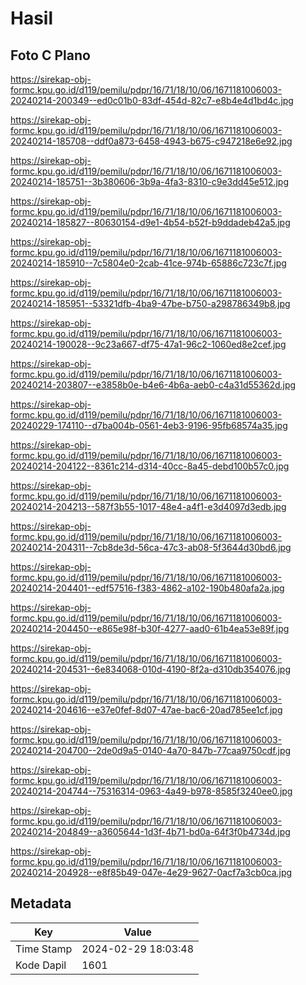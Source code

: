 # Hasil

## Foto C Plano

https://sirekap-obj-formc.kpu.go.id/d119/pemilu/pdpr/16/71/18/10/06/1671181006003-20240214-200349--ed0c01b0-83df-454d-82c7-e8b4e4d1bd4c.jpg

https://sirekap-obj-formc.kpu.go.id/d119/pemilu/pdpr/16/71/18/10/06/1671181006003-20240214-185708--ddf0a873-6458-4943-b675-c947218e6e92.jpg

https://sirekap-obj-formc.kpu.go.id/d119/pemilu/pdpr/16/71/18/10/06/1671181006003-20240214-185751--3b380606-3b9a-4fa3-8310-c9e3dd45e512.jpg

https://sirekap-obj-formc.kpu.go.id/d119/pemilu/pdpr/16/71/18/10/06/1671181006003-20240214-185827--80630154-d9e1-4b54-b52f-b9ddadeb42a5.jpg

https://sirekap-obj-formc.kpu.go.id/d119/pemilu/pdpr/16/71/18/10/06/1671181006003-20240214-185910--7c5804e0-2cab-41ce-974b-65886c723c7f.jpg

https://sirekap-obj-formc.kpu.go.id/d119/pemilu/pdpr/16/71/18/10/06/1671181006003-20240214-185951--53321dfb-4ba9-47be-b750-a298786349b8.jpg

https://sirekap-obj-formc.kpu.go.id/d119/pemilu/pdpr/16/71/18/10/06/1671181006003-20240214-190028--9c23a667-df75-47a1-96c2-1060ed8e2cef.jpg

https://sirekap-obj-formc.kpu.go.id/d119/pemilu/pdpr/16/71/18/10/06/1671181006003-20240214-203807--e3858b0e-b4e6-4b6a-aeb0-c4a31d55362d.jpg

https://sirekap-obj-formc.kpu.go.id/d119/pemilu/pdpr/16/71/18/10/06/1671181006003-20240229-174110--d7ba004b-0561-4eb3-9196-95fb68574a35.jpg

https://sirekap-obj-formc.kpu.go.id/d119/pemilu/pdpr/16/71/18/10/06/1671181006003-20240214-204122--8361c214-d314-40cc-8a45-debd100b57c0.jpg

https://sirekap-obj-formc.kpu.go.id/d119/pemilu/pdpr/16/71/18/10/06/1671181006003-20240214-204213--587f3b55-1017-48e4-a4f1-e3d4097d3edb.jpg

https://sirekap-obj-formc.kpu.go.id/d119/pemilu/pdpr/16/71/18/10/06/1671181006003-20240214-204311--7cb8de3d-56ca-47c3-ab08-5f3644d30bd6.jpg

https://sirekap-obj-formc.kpu.go.id/d119/pemilu/pdpr/16/71/18/10/06/1671181006003-20240214-204401--edf57516-f383-4862-a102-190b480afa2a.jpg

https://sirekap-obj-formc.kpu.go.id/d119/pemilu/pdpr/16/71/18/10/06/1671181006003-20240214-204450--e865e98f-b30f-4277-aad0-61b4ea53e89f.jpg

https://sirekap-obj-formc.kpu.go.id/d119/pemilu/pdpr/16/71/18/10/06/1671181006003-20240214-204531--6e834068-010d-4190-8f2a-d310db354076.jpg

https://sirekap-obj-formc.kpu.go.id/d119/pemilu/pdpr/16/71/18/10/06/1671181006003-20240214-204616--e37e0fef-8d07-47ae-bac6-20ad785ee1cf.jpg

https://sirekap-obj-formc.kpu.go.id/d119/pemilu/pdpr/16/71/18/10/06/1671181006003-20240214-204700--2de0d9a5-0140-4a70-847b-77caa9750cdf.jpg

https://sirekap-obj-formc.kpu.go.id/d119/pemilu/pdpr/16/71/18/10/06/1671181006003-20240214-204744--75316314-0963-4a49-b978-8585f3240ee0.jpg

https://sirekap-obj-formc.kpu.go.id/d119/pemilu/pdpr/16/71/18/10/06/1671181006003-20240214-204849--a3605644-1d3f-4b71-bd0a-64f3f0b4734d.jpg

https://sirekap-obj-formc.kpu.go.id/d119/pemilu/pdpr/16/71/18/10/06/1671181006003-20240214-204928--e8f85b49-047e-4e29-9627-0acf7a3cb0ca.jpg


## Metadata

| Key        | Value               |
| ---------- | ------------------- |
| Time Stamp | 2024-02-29 18:03:48 |
| Kode Dapil | 1601                |



